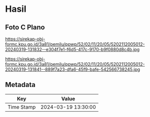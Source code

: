 # Hasil

## Foto C Plano

https://sirekap-obj-formc.kpu.go.id/3a81/pemilu/ppwp/52/02/11/20/05/5202112005012-20240319-131832--e304f7e1-f6d5-417c-9170-b9f0880d8c4b.jpg

https://sirekap-obj-formc.kpu.go.id/3a81/pemilu/ppwp/52/02/11/20/05/5202112005012-20240319-131841--889f7a23-dfa6-45f9-bafe-542566738245.jpg


## Metadata

| Key        | Value               |
| ---------- | ------------------- |
| Time Stamp | 2024-03-19 13:30:00 |



